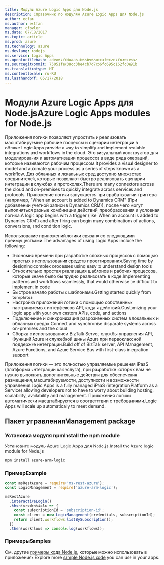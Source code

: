 ```yaml
---
title: Модули Azure Logic Apps для Node.js
description: Справочник по модулям Azure Logic Apps для Node.js
author: ecfan
ms.author: estfan
manager: cfowler
ms.date: 07/18/2017
ms.topic: article
ms.prod: azure
ms.technology: azure
ms.devlang: nodejs
ms.service: Logic Apps
ms.openlocfilehash: 2de867fdd0aa31b63b9680cc3f0c2e7f6301e632
ms.sourcegitcommit: 75051fec38cc3be4cb7d7cb6fc695c162fc0e91b
ms.translationtype: HT
ms.contentlocale: ru-RU
ms.lasthandoff: 05/17/2018
---
```

# <a name="azure-logic-apps-modules-for-nodejs"></a><span data-ttu-id="aebde-103">Модули Azure Logic Apps для Node.js</span><span class="sxs-lookup"><span data-stu-id="aebde-103">Azure Logic Apps modules for Node.js</span></span>

<span data-ttu-id="aebde-104">Приложения логики позволяют упростить и реализовать масштабируемые рабочие процессы и сценарии интеграции в облаке.</span><span class="sxs-lookup"><span data-stu-id="aebde-104">Logic Apps provide a way to simplify and implement scalable integrations and workflows in the cloud.</span></span> <span data-ttu-id="aebde-105">Это визуальный конструктор для моделирования и автоматизации процессов в виде ряда операций, которые называются рабочим процессом.</span><span class="sxs-lookup"><span data-stu-id="aebde-105">It provides a visual designer to model and automate your process as a series of steps known as a workflow.</span></span> <span data-ttu-id="aebde-106">Для облачных и локальных сред доступно множество соединителей, которые позволяют быстро реализовать сценарии интеграции в службах и протоколах.</span><span class="sxs-lookup"><span data-stu-id="aebde-106">There are many connectors across the cloud and on-premises to quickly integrate across services and protocols.</span></span> <span data-ttu-id="aebde-107">Приложение логики запускается при срабатывании триггера (например, "When an account is added to Dynamics CRM" (При добавлении учетной записи в Dynamics CRM)), после чего могут выполняться разные комбинации действий, преобразования и условная логика.</span><span class="sxs-lookup"><span data-stu-id="aebde-107">A logic app begins with a trigger (like 'When an account is added to Dynamics CRM') and after firing can begin many combinations of actions, conversions, and condition logic.</span></span>

<span data-ttu-id="aebde-108">Использование приложений логики связано со следующими преимуществами.</span><span class="sxs-lookup"><span data-stu-id="aebde-108">The advantages of using Logic Apps include the following:</span></span>
- <span data-ttu-id="aebde-109">Экономия времени при разработке сложных процессов с помощью простых в использовании средств проектирования.</span><span class="sxs-lookup"><span data-stu-id="aebde-109">Saving time by designing complex processes using easy to understand design tools</span></span>
- <span data-ttu-id="aebde-110">Относительно простая реализация шаблонов и рабочих процессов, которые иначе было бы трудно реализовать в коде.</span><span class="sxs-lookup"><span data-stu-id="aebde-110">Implementing patterns and workflows seamlessly, that would otherwise be difficult to implement in code</span></span>
- <span data-ttu-id="aebde-111">Быстрое начало работы с шаблонами.</span><span class="sxs-lookup"><span data-stu-id="aebde-111">Getting started quickly from templates</span></span>
- <span data-ttu-id="aebde-112">Настройка приложений логики с помощью собственных настраиваемых интерфейсов API, кода и действий.</span><span class="sxs-lookup"><span data-stu-id="aebde-112">Customizing your logic app with your own custom APIs, code, and actions</span></span>
- <span data-ttu-id="aebde-113">Подключение и синхронизация разрозненных систем в локальных и облачных средах.</span><span class="sxs-lookup"><span data-stu-id="aebde-113">Connect and synchronise disparate systems across on-premises and the cloud</span></span>
- <span data-ttu-id="aebde-114">Сборка с использованием BizTalk Server, службы управления API, Функций Azure и служебной шины Azure при первоклассной поддержке интеграции.</span><span class="sxs-lookup"><span data-stu-id="aebde-114">Build off of BizTalk server, API Management, Azure Functions, and Azure Service Bus with first-class integration support</span></span>

<span data-ttu-id="aebde-115">Приложения логики — это полностью управляемые решения iPaaS (платформа интеграции как услуга), при разработке которых вам не нужно выполнять дополнительные действия для обеспечения размещения, масштабируемости, доступности и возможности управления.</span><span class="sxs-lookup"><span data-stu-id="aebde-115">Logic Apps is a fully managed iPaaS (integration Platform as a Service) allowing developers not to have to worry about building hosting, scalability, availability and management.</span></span> <span data-ttu-id="aebde-116">Приложения логики автоматически масштабируются в соответствии с требованиями.</span><span class="sxs-lookup"><span data-stu-id="aebde-116">Logic Apps will scale up automatically to meet demand.</span></span>

## <a name="management-package"></a><span data-ttu-id="aebde-117">Пакет управления</span><span class="sxs-lookup"><span data-stu-id="aebde-117">Management package</span></span>

### <a name="install-the-npm-module"></a><span data-ttu-id="aebde-118">Установка модуля npm</span><span class="sxs-lookup"><span data-stu-id="aebde-118">Install the npm module</span></span>

<span data-ttu-id="aebde-119">Установите модуль Azure Logic Apps для Node.js.</span><span class="sxs-lookup"><span data-stu-id="aebde-119">Install the Azure logic module for Node.js</span></span>

```bash
npm install azure-arm-logic
```

### <a name="example"></a><span data-ttu-id="aebde-120">Пример</span><span class="sxs-lookup"><span data-stu-id="aebde-120">Example</span></span>

```javascript
const msRestAzure = require('ms-rest-azure');
const LogicManagement = require('azure-arm-logic');

msRestAzure
  .interactiveLogin()
  .then(credentials => {
    const subscriptionId = 'subscription-id';
    const client = new LogicManagement(credentials, subscriptionId);
    return client.workflows.listBySubscription();
  })
  .then(workflows => console.log(workflows));
```

### <a name="samples"></a><span data-ttu-id="aebde-121">Примеры</span><span class="sxs-lookup"><span data-stu-id="aebde-121">Samples</span></span>

<span data-ttu-id="aebde-122">См. другие [примеры кода Node.js](https://azure.microsoft.com/resources/samples/?platform=nodejs), которые можно использовать в приложениях.</span><span class="sxs-lookup"><span data-stu-id="aebde-122">Explore more [sample Node.js code](https://azure.microsoft.com/resources/samples/?platform=nodejs) you can use in your apps.</span></span>
